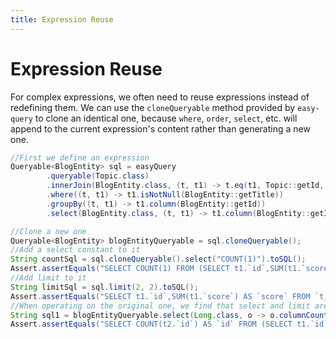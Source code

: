 ```yaml
---
title: Expression Reuse
---
```


# Expression Reuse
For complex expressions, we often need to reuse expressions instead of redefining them. We can use the `cloneQueryable` method provided by `easy-query` to clone an identical one,
because `where`, `order`, `select`, etc. will append to the current expression's content rather than generating a new one.

```java
//First we define an expression
Queryable<BlogEntity> sql = easyQuery
        .queryable(Topic.class)
        .innerJoin(BlogEntity.class, (t, t1) -> t.eq(t1, Topic::getId, BlogEntity::getId))
        .where((t, t1) -> t1.isNotNull(BlogEntity::getTitle))
        .groupBy((t, t1) -> t1.column(BlogEntity::getId))
        .select(BlogEntity.class, (t, t1) -> t1.column(BlogEntity::getId).columnSum(BlogEntity::getScore));

//Clone a new one
Queryable<BlogEntity> blogEntityQueryable = sql.cloneQueryable();
//Add a select constant to it
String countSql = sql.cloneQueryable().select("COUNT(1)").toSQL();
Assert.assertEquals("SELECT COUNT(1) FROM (SELECT t1.`id`,SUM(t1.`score`) AS `score` FROM `t_topic` t INNER JOIN `t_blog` t1 ON t1.`deleted` = ? AND t.`id` = t1.`id` WHERE t1.`title` IS NOT NULL GROUP BY t1.`id`) t2", countSql);
//Add limit to it
String limitSql = sql.limit(2, 2).toSQL();
Assert.assertEquals("SELECT t1.`id`,SUM(t1.`score`) AS `score` FROM `t_topic` t INNER JOIN `t_blog` t1 ON t1.`deleted` = ? AND t.`id` = t1.`id` WHERE t1.`title` IS NOT NULL GROUP BY t1.`id` LIMIT 2 OFFSET 2", limitSql);
//When operating on the original one, we find that select and limit are not assigned, so cloneQueryable works
String sql1 = blogEntityQueryable.select(Long.class, o -> o.columnCount(BlogEntity::getId)).toSQL();
Assert.assertEquals("SELECT COUNT(t2.`id`) AS `id` FROM (SELECT t1.`id`,SUM(t1.`score`) AS `score` FROM `t_topic` t INNER JOIN `t_blog` t1 ON t1.`deleted` = ? AND t.`id` = t1.`id` WHERE t1.`title` IS NOT NULL GROUP BY t1.`id`) t2", sql1);
```

